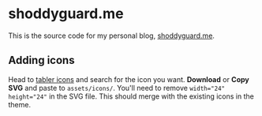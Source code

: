 # shoddyguard.me

This is the source code for my personal blog, [shoddyguard.me](https://shoddyguard.me).

## Adding icons

Head to [tabler icons](https://tabler-icons.io/) and search for the icon you want.
**Download** or **Copy SVG** and paste to `assets/icons/`.
You'll need to remove `width="24" height="24"` in the SVG file.
This should merge with the existing icons in the theme.
